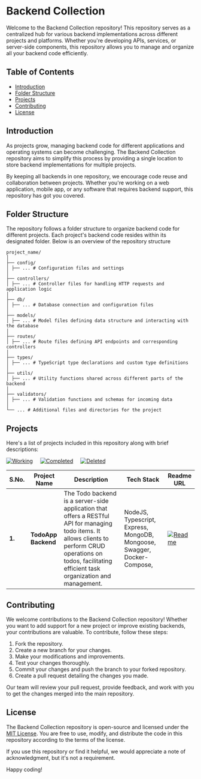 # Backend Collection

Welcome to the Backend Collection repository! This repository serves as a centralized hub for various backend implementations across different projects and platforms. Whether you're developing APIs, services, or server-side components, this repository allows you to manage and organize all your backend code efficiently.

## Table of Contents

- [Introduction](#introduction)
- [Folder Structure](#folder-structure)
- [Projects](#projects)
- [Contributing](#contributing)
- [License](#license)

## Introduction

As projects grow, managing backend code for different applications and operating systems can become challenging. The Backend Collection repository aims to simplify this process by providing a single location to store backend implementations for multiple projects.

By keeping all backends in one repository, we encourage code reuse and collaboration between projects. Whether you're working on a web application, mobile app, or any software that requires backend support, this repository has got you covered.

## Folder Structure

The repository follows a folder structure to organize backend code for different projects. Each project's backend code resides within its designated folder. Below is an overview of the repository structure

```
project_name/
│
├── config/
│ ├── ... # Configuration files and settings
│
├── controllers/
│ ├── ... # Controller files for handling HTTP requests and application logic
│
├── db/
│ ├── ... # Database connection and configuration files
│
├── models/
│ ├── ... # Model files defining data structure and interacting with the database
│
├── routes/
│ ├── ... # Route files defining API endpoints and corresponding controllers
│
├── types/
│ ├── ... # TypeScript type declarations and custom type definitions
│
├── utils/
│ ├── ... # Utility functions shared across different parts of the backend
│
├── validators/
│ ├── ... # Validation functions and schemas for incoming data
│
└── ... # Additional files and directories for the project
```

## Projects

Here's a list of projects included in this repository along with brief descriptions:</br>

[![Working](https://img.shields.io/badge/Readme_color_for_working-blue-blue)](#) &nbsp; &nbsp; [![Completed](https://img.shields.io/badge/Readme_color_for_completed-green-green)](#) &nbsp; &nbsp; [![Deleted](https://img.shields.io/badge/Readme_color_for_deleted-red-red)](#)

|S.No.| Project Name    | Description                                                                                                                                                                                                      | Tech Stack                                                               | Readme URL                                                                                                                                        |
| --------------- | --------------- | ---------------------------------------------------------------------------------------------------------------------------------------------------------------------------------------------------------------- | ------------------------------------------------------------------------ | ------------------------------------------------------------------------------------------------------------------------------------------------- |
|**1.**| **TodoApp Backend** | The Todo backend is a server-side application that offers a RESTful API for managing todo items. It allows clients to perform CRUD operations on todos, facilitating efficient task organization and management. | NodeJS, Typescript, Express, MongoDB, Mongoose, Swagger, Docker-Compose, | [![Readme](https://img.shields.io/badge/Readme-View%20Readme-green)](https://github.com/ritulsingh/backend_collection/blob/main/todoApp/README.md) |

## Contributing

We welcome contributions to the Backend Collection repository! Whether you want to add support for a new project or improve existing backends, your contributions are valuable. To contribute, follow these steps:

1. Fork the repository.
2. Create a new branch for your changes.
3. Make your modifications and improvements.
4. Test your changes thoroughly.
5. Commit your changes and push the branch to your forked repository.
6. Create a pull request detailing the changes you made.

Our team will review your pull request, provide feedback, and work with you to get the changes merged into the main repository.

## License

The Backend Collection repository is open-source and licensed under the [MIT License](LICENSE). You are free to use, modify, and distribute the code in this repository according to the terms of the license.

If you use this repository or find it helpful, we would appreciate a note of acknowledgment, but it's not a requirement.

Happy coding!
